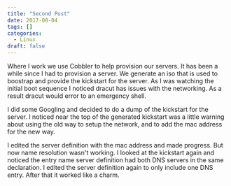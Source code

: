 ```yaml
---
title: "Second Post"
date: 2017-08-04
tags: []
categories:
  - Linux
draft: false
---
```


Where I work we use Cobbler to help provision our servers. It has been a while since I had to provision a server. We generate an iso that is used to boostrap and provide the kickstart for the server. As I was watching the initial boot sequence I noticed dracut has issues with the networking. As a result dracut would error to an emergency shell.

I did some Googling and decided to do a dump of the kickstart for the server. I noticed near the top of the generated kickstart was a little warning about using the old way to setup the network, and to add the mac address for the new way.

I edited the server definition with the mac address and made progress. But now name resolution wasn't working. I looked at the kickstart again and noticed the entry name server definition had both DNS servers in the same declaration. I edited the server definition again to only include one DNS entry. After that it worked like a charm.
